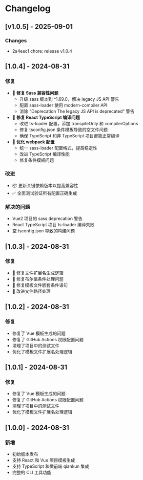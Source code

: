 # Changelog

## [v1.0.5] - 2025-09-01

### Changes
- 2a4eec1 chore: release v1.0.4

## [1.0.4] - 2024-08-31

### 修复
- 🐛 **修复 Sass 兼容性问题**
  - 升级 sass 版本到 ^1.69.0，解决 legacy JS API 警告
  - 配置 sass-loader 使用 modern-compiler API
  - 消除 "Deprecation The legacy JS API is deprecated" 警告
- 🐛 **修复 React TypeScript 编译问题**
  - 改进 ts-loader 配置，添加 transpileOnly 和 compilerOptions
  - 修复 tsconfig.json 条件模板导致的空文件问题
  - 确保 TypeScript 和非 TypeScript 项目都能正常编译
- 🔧 **优化 webpack 配置**
  - 统一 sass-loader 配置格式，提高稳定性
  - 改进 TypeScript 编译性能
  - 修复条件模板问题

### 改进
- 📦 更新关键依赖版本以提高兼容性
- ✅ 全面测试验证所有配置正确生成

### 解决的问题
- Vue2 项目的 sass deprecation 警告
- React TypeScript 项目 ts-loader 编译失败
- 空 tsconfig.json 导致的构建问题

## [1.0.3] - 2024-08-31

### 修复
- 🐛 修复文件扩展名生成逻辑
- 🐛 修复布尔值条件处理问题  
- 🐛 修复模板文件嵌套条件语句
- 🔧 改进文件路径处理

## [1.0.2] - 2024-08-31

### 修复
- 修复了 Vue 模板生成的问题
- 修复了 GitHub Actions 权限配置问题
- 清理了项目中的测试文件
- 优化了模板文件扩展名处理逻辑

## [1.0.1] - 2024-08-31

### 修复
- 修复了 Vue 模板生成的问题
- 修复了 GitHub Actions 权限配置问题
- 清理了项目中的测试文件
- 优化了模板文件扩展名处理逻辑

## [1.0.0] - 2024-08-31

### 新增
- 初始版本发布
- 支持 React 和 Vue 项目模板生成
- 支持 TypeScript 和微前端 qiankun 集成
- 完整的 CLI 工具功能
